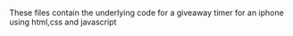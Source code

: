 These files contain the underlying code for a giveaway timer for an iphone using html,css and javascript
